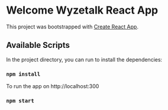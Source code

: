 # Welcome Wyzetalk React App

This project was bootstrapped with [Create React App](https://github.com/facebook/create-react-app).

## Available Scripts

In the project directory, you can run to install the dependencies:

### `npm install` 

To run the app on http://localhost:300

### `npm start`
